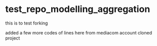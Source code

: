 # test_repo_modelling_aggregation
this is to test forking

added a few more codes of lines here from mediacom account cloned project
